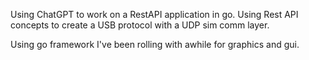 Using ChatGPT to work on a RestAPI application in go. Using Rest API concepts to create a USB protocol with a UDP sim comm layer. 

Using go framework I've been rolling with awhile for graphics and gui.